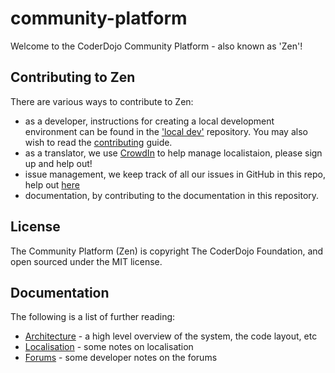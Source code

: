 # community-platform

Welcome to the CoderDojo Community Platform - also known as 'Zen'! 

## Contributing to Zen

There are various ways to contribute to Zen:

* as a developer, instructions for creating a local development environment can be found in the ['local dev'](https://github.com/CoderDojo/cp-local-development) repository. You may also wish to read the [contributing](CONTRIBUTING.md) guide.
* as a translator, we use [CrowdIn](https://crowdin.com/project/zen-community-platform) to help manage localistaion, please sign up and help out!
* issue management, we keep track of all our issues in GitHub in this repo, help out [here](https://github.com/CoderDojo/community-platform/issues)
* documentation, by contributing to the documentation in this repository.

## License

The Community Platform (Zen) is copyright The CoderDojo Foundation, and open sourced under the MIT license.

## Documentation

The following is a list of further reading:

* [Architecture](architecture.md) - a high level overview of the system, the code layout, etc
* [Localisation](localisation.md) - some notes on localisation
* [Forums](forums.md) - some developer notes on the forums








